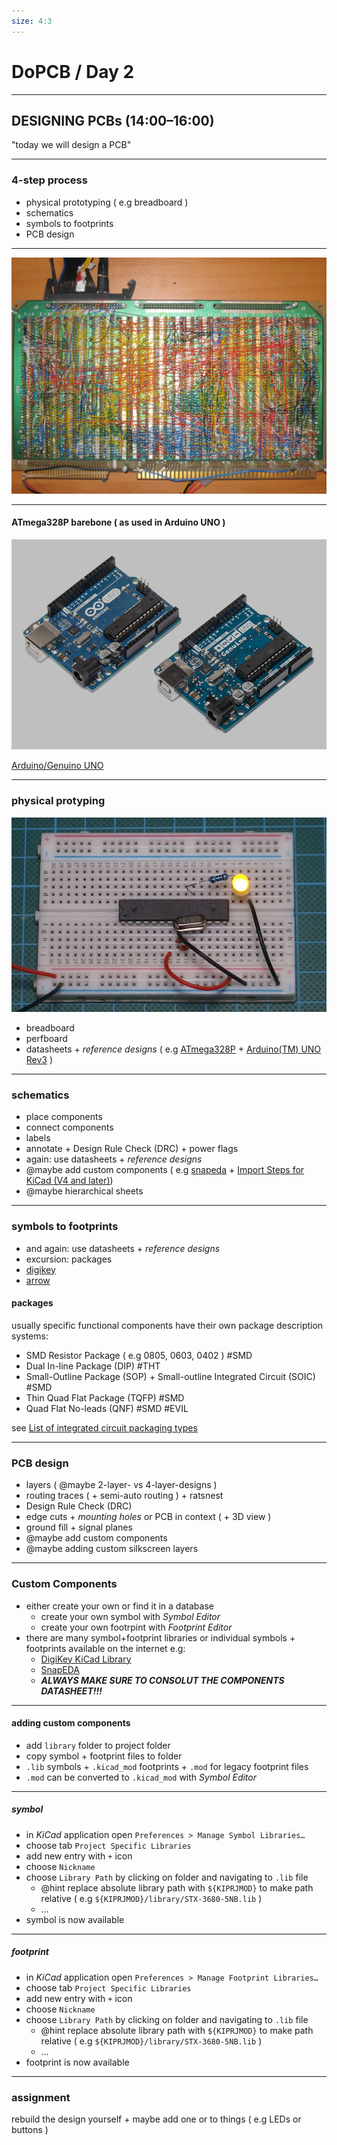 ```yaml
---
size: 4:3
---
```


# DoPCB / Day 2

---

## DESIGNING PCBs (14:00–16:00)

"today we will design a PCB"

---

### 4-step process

- physical prototyping ( e.g breadboard )
- schematics
- symbols to footprints
- PCB design

---

![bg](./resources/BMOW-Big-Mess-of-Wires-Homebrew-CPU-von-Steve-Chamberlin-01.jpg)

---

#### ATmega328P barebone ( as used in Arduino UNO )

![bg](./resources/ArdunioUNO.jpg)

[Arduino/Genuino UNO](https://www.arduino.cc/en/Main/arduinoBoardUno&gt)

---

### physical protyping
 
![bg](./resources/ArduinoUnoATMEGA328PMinimal.jpg)
 
- breadboard
- perfboard
- datasheets + *reference designs* ( e.g [ATmega328P](http://ww1.microchip.com/downloads/en/DeviceDoc/Atmel-7810-Automotive-Microcontrollers-ATmega328P_Datasheet.pdf) + [Arduino(TM) UNO Rev3](https://content.arduino.cc/assets/UNO-TH_Rev3e_sch.pdf) )

---

### schematics

- place components
- connect components
- labels
- annotate + Design Rule Check (DRC) + power flags
- again: use datasheets + *reference designs*
- @maybe add custom components ( e.g [snapeda](https://www.snapeda.com) + [Import Steps for KiCad (V4 and later)](https://www.snapeda.com/about/import/#KiCad5))
- @maybe hierarchical sheets

---

### symbols to footprints

- and again: use datasheets + *reference designs*
- excursion: packages
- [digikey](https://www.digikey.de)
- [arrow](https://www.arrow.com)

#### packages

usually specific functional components have their own package description systems:

- SMD Resistor Package ( e.g 0805, 0603, 0402 ) #SMD
- Dual In-line Package (DIP) #THT
- Small-Outline Package (SOP) + Small-outline Integrated Circuit (SOIC) #SMD
- Thin Quad Flat Package (TQFP) #SMD
- Quad Flat No-leads (QNF) #SMD #EVIL

see [List of integrated circuit packaging types](https://en.wikipedia.org/wiki/List_of_integrated_circuit_packaging_types)

---

### PCB design

- layers ( @maybe 2-layer- vs 4-layer-designs )
- routing traces ( + semi-auto routing ) + ratsnest
- Design Rule Check (DRC)
- edge cuts + *mounting holes* or PCB in context ( + 3D view )
- ground fill + signal planes
- @maybe add custom components
- @maybe adding custom silkscreen layers

---

### Custom Components

- either create your own or find it in a database
    - create your own symbol with *Symbol Editor*
    - create your own footrpint with *Footprint Editor*
- there are many symbol+footprint libraries or individual symbols + footprints available on the internet e.g:
    - [DigiKey KiCad Library](https://github.com/Digi-Key/digikey-kicad-library)
    - [SnapEDA](https://www.snapeda.com)
    - ***ALWAYS MAKE SURE TO CONSOLUT THE COMPONENTS DATASHEET!!!***

---

#### adding custom components

- add `library` folder to project folder
- copy symbol + footprint files to folder
- `.lib` symbols + `.kicad_mod` footprints  + `.mod` for legacy footprint files
- `.mod` can be converted to `.kicad_mod` with *Symbol Editor*

---

##### symbol

- in *KiCad* application open `Preferences > Manage Symbol Libraries…`
- choose tab `Project Specific Libraries` 
- add new entry with `+` icon
- choose `Nickname`
- choose `Library Path` by clicking on folder and navigating to `.lib` file 
    - @hint replace absolute library path with `${KIPRJMOD}` to make path relative ( e.g `${KIPRJMOD}/library/STX-3680-5NB.lib` )
    - …
- symbol is now available

---

##### footprint

- in *KiCad* application open `Preferences > Manage Footprint Libraries…`
- choose tab `Project Specific Libraries` 
- add new entry with `+` icon
- choose `Nickname`
- choose `Library Path` by clicking on folder and navigating to `.lib` file 
    - @hint replace absolute library path with `${KIPRJMOD}` to make path relative ( e.g `${KIPRJMOD}/library/STX-3680-5NB.lib` )
    - …
- footprint is now available

---

### assignment

rebuild the design yourself + maybe add one or to things ( e.g LEDs or buttons )


